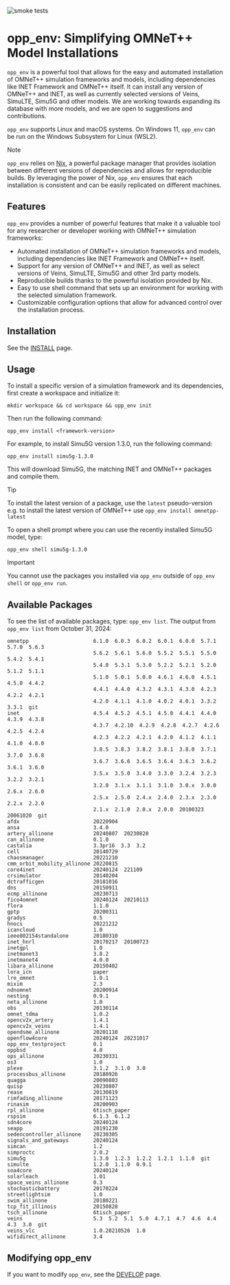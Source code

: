 ![smoke tests](https://github.com/omnetpp/opp_env/actions/workflows/smoketest.yml/badge.svg)

# opp_env: Simplifying OMNeT++ Model Installations

`opp_env` is a powerful tool that allows for the easy and automated installation
of OMNeT++ simulation frameworks and models, including dependencies like INET
Framework and OMNeT++ itself. It can install any version of OMNeT++ and INET, as
well as currently selected versions of Veins, SimuLTE, Simu5G and other models.
We are working towards expanding its database with more models, and we are open
to suggestions and contributions.

`opp_env` supports Linux and macOS systems. On Windows 11, `opp_env` can be
run on the Windows Subsystem for Linux (WSL2).

> [!NOTE]
> `opp_env` relies on [Nix](https://nixos.org/), a powerful package manager that
> provides isolation between different versions of dependencies and allows for
> reproducible builds. By leveraging the power of Nix, `opp_env` ensures that each
> installation is consistent and can be easily replicated on different machines.

## Features

`opp_env` provides a number of powerful features that make it a valuable tool for
any researcher or developer working with OMNeT++ simulation frameworks:

- Automated installation of OMNeT++ simulation frameworks and models, including
  dependencies like INET Framework and OMNeT++ itself.
- Support for any version of OMNeT++ and INET, as well as select
  versions of Veins, SimuLTE, Simu5G and other 3rd party models.
- Reproducible builds thanks to the powerful isolation provided by Nix.
- Easy to use shell command that sets up an environment for working with the
  selected simulation framework.
- Customizable configuration options that allow for advanced control over the
  installation process.

## Installation

See the [INSTALL](INSTALL.md) page.

## Usage

To install a specific version of a simulation framework
and its dependencies, first create a workspace and initialize it:

    mkdir workspace && cd workspace && opp_env init

Then run the following command:

    opp_env install <framework-version>

For example, to install Simu5G version 1.3.0, run the following command:

    opp_env install simu5g-1.3.0

This will download Simu5G, the matching INET and OMNeT++ packages and compile
them.

> [!TIP]
> To install the latest version of a package, use the `latest` pseudo-version
> e.g. to install the latest version of OMNeT++ use `opp_env install omnetpp-latest`

To open a shell prompt where you can use the recently installed Simu5G model, type:

    opp_env shell simu5g-1.3.0

> [!IMPORTANT]
> You cannot use the packages you installed via `opp_env` outside of `opp_env shell` or `opp_env run`.

## Available Packages

To see the list of available packages, type: `opp_env list`. The output from `opp_env list` from October 31, 2024:

    omnetpp                     6.1.0  6.0.3  6.0.2  6.0.1  6.0.0  5.7.1  5.7.0  5.6.3  
                                5.6.2  5.6.1  5.6.0  5.5.2  5.5.1  5.5.0  5.4.2  5.4.1  
                                5.4.0  5.3.1  5.3.0  5.2.2  5.2.1  5.2.0  5.1.2  5.1.1  
                                5.1.0  5.0.1  5.0.0  4.6.1  4.6.0  4.5.1  4.5.0  4.4.2  
                                4.4.1  4.4.0  4.3.2  4.3.1  4.3.0  4.2.3  4.2.2  4.2.1  
                                4.2.0  4.1.1  4.1.0  4.0.2  4.0.1  3.3.2  3.3.1  git
    inet                        4.5.4  4.5.2  4.5.1  4.5.0  4.4.1  4.4.0  4.3.9  4.3.8  
                                4.3.7  4.2.10  4.2.9  4.2.8  4.2.7  4.2.6  4.2.5  4.2.4  
                                4.2.3  4.2.2  4.2.1  4.2.0  4.1.2  4.1.1  4.1.0  4.0.0  
                                3.8.5  3.8.3  3.8.2  3.8.1  3.8.0  3.7.1  3.7.0  3.6.8  
                                3.6.7  3.6.6  3.6.5  3.6.4  3.6.3  3.6.2  3.6.1  3.6.0  
                                3.5.x  3.5.0  3.4.0  3.3.0  3.2.4  3.2.3  3.2.2  3.2.1  
                                3.2.0  3.1.x  3.1.1  3.1.0  3.0.x  3.0.0  2.6.x  2.6.0  
                                2.5.x  2.5.0  2.4.x  2.4.0  2.3.x  2.3.0  2.2.x  2.2.0  
                                2.1.x  2.1.0  2.0.x  2.0.0  20100323  20061020  git
    afdx                        20220904
    ansa                        3.4.0
    artery_allinone             20240807  20230820
    can_allinone                0.1.0
    castalia                    3.3pr16  3.3  3.2
    cell                        20140729
    chaosmanager                20221210
    cmm_orbit_mobility_allinone 20220815
    core4inet                   20240124  221109
    crsimulator                 20140204
    dctrafficgen                20181016
    dns                         20150911
    ecmp_allinone               20230713
    fico4omnet                  20240124  20210113
    flora                       1.1.0
    gptp                        20200311
    gradys                      0.5
    hnocs                       20221212
    icancloud                   1.0
    ieee802154standalone        20180310
    inet_hnrl                   20170217  20100723
    inetgpl                     1.0
    inetmanet3                  3.8.2
    inetmanet4                  4.0.0
    libara_allinone             20150402
    lora_icn                    paper
    lre_omnet                   1.0.1
    mixim                       2.3
    ndnomnet                    20200914
    nesting                     0.9.1
    neta_allinone               1.0
    obs                         20130114
    omnet_tdma                  1.0.2
    opencv2x_artery             1.4.1
    opencv2x_veins              1.4.1
    opendsme_allinone           20201110
    openflow4core               20240124  20231017
    opp_env_testproject         0.1
    oppbsd                      4.0
    ops_allinone                20230331
    os3                         1.0
    plexe                       3.1.2  3.1.0  3.0
    processbus_allinone         20180926
    quagga                      20090803
    quisp                       20230807
    rease                       20130819
    rimfading_allinone          20171123
    rinasim                     20200903
    rpl_allinone                6tisch_paper
    rspsim                      6.1.3  6.1.2
    sdn4core                    20240124
    seapp                       20191230
    sedencontroller_allinone    20230305
    signals_and_gateways        20240124
    simcan                      1.2
    simproctc                   2.0.2
    simu5g                      1.3.0  1.2.3  1.2.2  1.2.1  1.1.0  git
    simulte                     1.2.0  1.1.0  0.9.1
    soa4core                    20240124
    solarleach                  1.01
    space_veins_allinone        0.3
    stochasticbattery           20170224
    streetlightsim              1.0
    swim_allinone               20180221
    tcp_fit_illinois            20150828
    tsch_allinone               6tisch_paper
    veins                       5.3  5.2  5.1  5.0  4.7.1  4.7  4.6  4.4  4.3  3.0  git
    veins_vlc                   1.0.20210526  1.0
    wifidirect_allinone         3.4

## Modifying opp_env

If you want to modify `opp_env`, see the [DEVELOP](DEVELOP.md) page.
